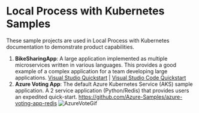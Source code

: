# Local Process with Kubernetes Samples
These sample projects are used in Local Process with Kubernetes documentation to demonstrate product capabilities.
1. **BikeSharingApp**: A large application implemented as multiple microservices written in various languages. This provides a good example of a complex application for a team developing large applications. [Visual Studio Quickstart](https://aka.ms/lpk-quickstart-bikes-vs) | [Visual Studio Code Quickstart](https://aka.ms/lpk-quickstart-bikes-vscode)
1. **Azure Voting App**: The default Azure Kubernetes Service (AKS) sample application.  A 2 service application (Python/Redis) that provides users an expedited quick-start.  https://github.com/Azure-Samples/azure-voting-app-redis ![AzureVoteGif](https://github.com/microsoft/mindaro/raw/master/assets/lpk-sample-azurevote.gif)

